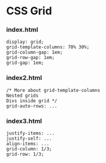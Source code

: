 # CSS Grid
### index.html
```
display: grid;
grid-template-columns: 70% 30%;
grid-column-gap: 1em;
grid-row-gap: 1em;
grid-gap: 1em;
```

### index2.html
```
/* More about grid-template-columns
Nested grids
Divs inside grid */
grid-auto-rows: ...
```

### index3.html
```
justify-items: ...
justify-self: ...
align-items: ...
grid-column: 1/3;
grid-row: 1/3;
```
